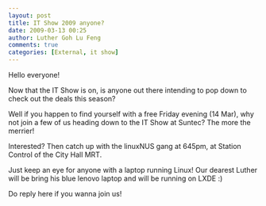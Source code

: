 ```yaml
---
layout: post
title: IT Show 2009 anyone?
date: 2009-03-13 00:25
author: Luther Goh Lu Feng
comments: true
categories: [External, it show]
---
```

Hello everyone!

Now that the IT Show is on, is anyone out there intending to pop down to check out the deals this season?

Well if you happen to find yourself with a free Friday evening (14 Mar), why not join a few of us heading down to the IT Show at Suntec? The more the merrier!

Interested? Then catch up with the linuxNUS gang at 645pm, at Station Control of the City Hall MRT.

Just keep an eye for anyone with a laptop running Linux! Our dearest Luther will be bring his blue lenovo laptop and will be running on LXDE :)

Do reply here if you wanna join us!
